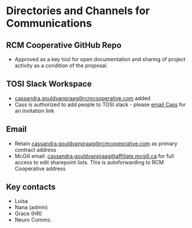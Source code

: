 # Directories and Channels for Communications

## RCM Cooperative GitHub Repo
- Approved as a key tool for open documentation and sharing of project activity as a condition of the proposal.

## TOSI Slack Workspace
- cassandra.gouldvanpraag@rcmcooperative.com added
- Cass is authorized to add people to TOSI slack - please [email Cass](../../README.md#contact) for an invitation link

## Email
- Retain cassandra.gouldvanpraag@rcmcooeprative.com as primary contract address
- McGill email: cassandra.gouldvanpraag@affiliate.mcgill.ca for full access to edit sharepoint lists. This is autoforwarding to RCM Cooperative address

## Key contacts
- Luisa
- Nana (admin)
- Grace (HR)
- Neuro Comms: 